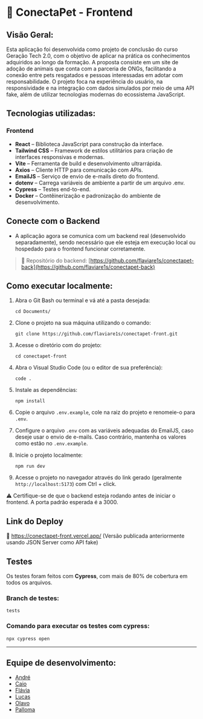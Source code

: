 # 🐾 ConectaPet - Frontend

## Visão Geral:
Esta aplicação foi desenvolvida como projeto de conclusão do curso Geração Tech 2.0, com o objetivo de aplicar na prática os conhecimentos adquiridos ao longo da formação.
A proposta consiste em um site de adoção de animais que conta com a parceria de ONGs, facilitando a conexão entre pets resgatados e pessoas interessadas em adotar com responsabilidade.
O projeto foca na experiência do usuário, na responsividade e na integração com dados simulados por meio de uma API fake, além de utilizar tecnologias modernas do ecossistema JavaScript.

## Tecnologias utilizadas:

### Frontend
- **React** – Biblioteca JavaScript para construção da interface.
- **Tailwind CSS** – Framework de estilos utilitários para criação de interfaces responsivas e modernas.
- **Vite** – Ferramenta de build e desenvolvimento ultrarrápida.
- **Axios** – Cliente HTTP para comunicação com APIs.
- **EmailJS** – Serviço de envio de e-mails direto do frontend.
- **dotenv** – Carrega variáveis de ambiente a partir de um arquivo .env.
- **Cypress** – Testes end-to-end.
- **Docker** – Contêinerização e padronização do ambiente de desenvolvimento.

## Conecte com o Backend
- A aplicação agora se comunica com um backend real (desenvolvido separadamente), sendo necessário que ele esteja em execução local ou hospedado para o frontend funcionar corretamente.
> 🔗 Repositório do backend: [https://github.com/flaviare1s/conectapet-back](https://github.com/flaviare1s/conectapet-back)

## Como executar localmente:
1. Abra o Git Bash ou terminal e vá até a pasta desejada:
   ```
   cd Documents/
   ```

2. Clone o projeto na sua máquina utilizando o comando:
   ```
   git clone https://github.com/flaviare1s/conectapet-front.git
   ```

3. Acesse o diretório com do projeto:
   ```
   cd conectapet-front
   ```

4. Abra o Visual Studio Code (ou o editor de sua preferência):
   ```
   code .
   ```

5. Instale as dependências:
   ```
   npm install
   ```

6. Copie o arquivo `.env.example`, cole na raiz do projeto e renomeie-o para `.env`.

7. Configure o  arquivo `.env` com as variáveis adequadas do EmailJS, caso deseje usar o envio de e-mails. Caso contrário, mantenha os valores como estão no `.env.example`.

8. Inicie o projeto localmente:
   ```
   npm run dev
   ```

9. Acesse o projeto no navegador através do link gerado (geralmente ```http://localhost:5173```) com Ctrl + click.

⚠️ Certifique-se de que o backend esteja rodando antes de iniciar o frontend. A porta padrão esperada é a 3000.

## Link do Deploy
🔗 https://conectapet-front.vercel.app/
(Versão publicada anteriormente usando JSON Server como API fake)

## Testes
Os testes foram feitos com **Cypress**, com mais de 80% de cobertura em todos os arquivos.

### Branch de testes:
```tests```

### Comando para executar os testes com cypress:
```
npx cypress open
```

---

## Equipe de desenvolvimento:
- [André](https://github.com/AndreFMoura11)
- [Caio](https://github.com/Caiovictor14)
- [Flávia](https://github.com/flaviare1s)
- [Lucas](https://github.com/1uc-dev)
- [Olavo](https://github.com/olavoVieira)
- [Palloma](https://github.com/pallomadvm)
